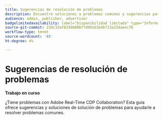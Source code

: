 ```yaml
---
title: Sugerencias de resolución de problemas
description: Encuentre soluciones a problemas comunes y sugerencias para la resolución de problemas de Adobe Real-Time CDP Collaboration
audience: admin, publisher, advertiser
badgelimitedavailability: label="Disponibilidad limitada" type="Informative" url="https://helpx.adobe.com/es/legal/product-descriptions/real-time-customer-data-platform-collaboration.html newtab=true"
source-git-commit: 23dc33af83366806f7d99161b4b713a33daeec76
workflow-type: tm+mt
source-wordcount: '45'
ht-degree: 4%

---
```



# Sugerencias de resolución de problemas

**Trabajo en curso**

¿Tiene problemas con Adobe Real-Time CDP Collaboration? Esta guía ofrece sugerencias y soluciones de solución de problemas para ayudarle a resolver problemas comunes.
